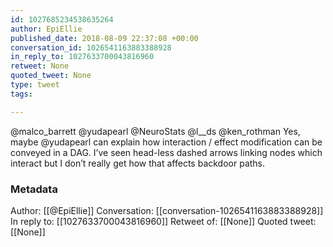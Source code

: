 ```yaml
---
id: 1027685234538635264
author: EpiEllie
published_date: 2018-08-09 22:37:08 +00:00
conversation_id: 1026541163883388928
in_reply_to: 1027633700043816960
retweet: None
quoted_tweet: None
type: tweet
tags:

---
```


@malco_barrett @yudapearl @NeuroStats @l__ds @ken_rothman Yes, maybe @yudapearl can explain how interaction / effect modification can be conveyed in a DAG. I’ve seen head-less dashed arrows linking nodes which interact but I don’t really get how that affects backdoor paths.

### Metadata

Author: [[@EpiEllie]]
Conversation: [[conversation-1026541163883388928]]
In reply to: [[1027633700043816960]]
Retweet of: [[None]]
Quoted tweet: [[None]]
